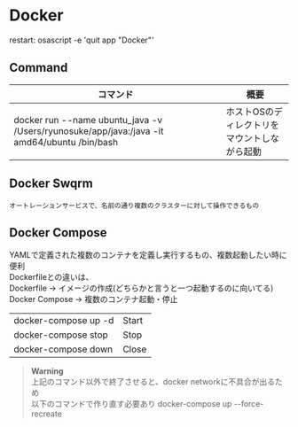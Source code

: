 # Docker

restart: osascript -e 'quit app "Docker"'

## Command

|コマンド|概要|
|----|------|
|docker run --name ubuntu_java -v /Users/ryunosuke/app/java:/java -it amd64/ubuntu /bin/bash|ホストOSのディレクトリをマウントしながら起動|



## Docker Swqrm
    オートレーションサービスで、名前の通り複数のクラスターに対して操作できるもの

## Docker Compose 
YAMLで定義された複数のコンテナを定義し実行するもの、複数起動したい時に便利   
Dockerfileとの違いは、  
Dockerfile -> イメージの作成(どちらかと言うと一つ起動するのに向いてる)  
Docker Compose -> 複数のコンテナ起動・停止

|    |      |
|----|------|
|docker-compose up -d|Start|
|docker-compose stop| Stop|  
|docker-compose down|Close|

> **Warning**  
上記のコマンド以外で終了させると、docker networkに不具合が出るため  
以下のコマンドで作り直す必要あり
docker-compose up --force-recreate